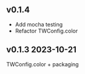 ## v0.1.4

- Add mocha testing
- Refactor TWConfig.color

## v0.1.3 2023-10-21

TWConfig.color + packaging
